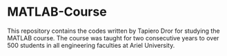 # MATLAB-Course
This repository contains the codes written by Tapiero Dror for studying the MATLAB course. The course was taught for two consecutive years to over 500 students in all engineering faculties at Ariel University.
